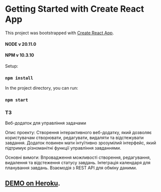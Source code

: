 # Getting Started with Create React App

This project was bootstrapped with [Create React App](https://github.com/facebook/create-react-app).

#### NODE v 20.11.0
#### NPM v 10.3.10

Setup:
### `npm install`
In the project directory, you can run:
### `npm start`

### ТЗ
Веб-додаток для управління задачами

Опис проекту:
Створення інтерактивного веб-додатку, який дозволяє користувачам створювати, редагувати, видаляти та відстежувати завдання. Додаток повинен мати інтуїтивно зрозумілий інтерфейс, який підтримує різноманітні функції управління завданнями.

Основні вимоги:
Впровадження можливості створення, редагування, видалення та відстеження статусу завдань.
Інтеграція календаря для планування завдань.
Взаємодія з REST API для обміну даними. 

## [DEMO on Heroku](https://demo-event-list-2ca2081d3427.herokuapp.com).